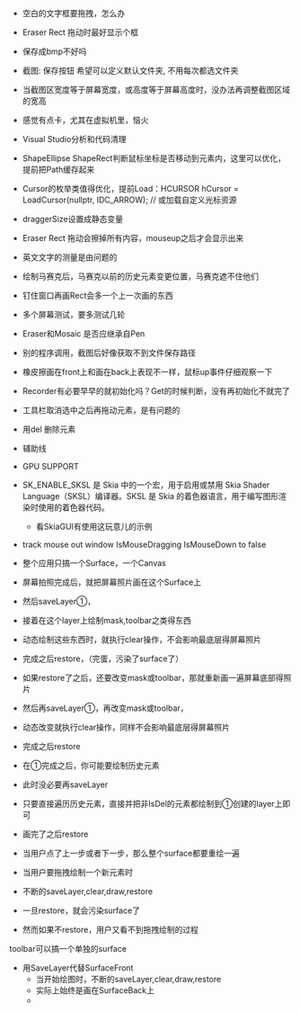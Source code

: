 - 空白的文字框要拖拽，怎么办
- Eraser Rect 拖动时最好显示个框
- 保存成bmp不好吗
  
 

- 截图: 保存按钮 希望可以定义默认文件夹, 不用每次都选文件夹
- 当截图区宽度等于屏幕宽度，或高度等于屏幕高度时，没办法再调整截图区域的宽高

- 感觉有点卡，尤其在虚拟机里，恼火
- Visual Studio分析和代码清理
- ShapeEllipse ShapeRect判断鼠标坐标是否移动到元素内，这里可以优化，提前把Path缓存起来
- Cursor的枚举类值得优化，提前Load：HCURSOR hCursor = LoadCursor(nullptr, IDC_ARROW); // 或加载自定义光标资源
- draggerSize设置成静态变量
- Eraser Rect 拖动会擦掉所有内容，mouseup之后才会显示出来
- 英文文字的测量是由问题的
- 绘制马赛克后，马赛克以前的历史元素变更位置，马赛克遮不住他们
- 钉住窗口再画Rect会多一个上一次画的东西
- 多个屏幕测试，要多测试几轮
- Eraser和Mosaic 是否应继承自Pen


- 别的程序调用，截图后好像获取不到文件保存路径
- 橡皮擦画在front上和画在back上表现不一样，鼠标up事件仔细观察一下
- Recorder有必要早早的就初始化吗？Get的时候判断，没有再初始化不就完了
- 工具栏取消选中之后再拖动元素，是有问题的
- 用del 删除元素
- 辅助线
- GPU SUPPORT


- SK_ENABLE_SKSL 是 Skia 中的一个宏，用于启用或禁用 Skia Shader Language（SKSL）编译器。SKSL 是 Skia 的着色器语言，用于编写图形渲染时使用的着色器代码。
  - 看SkiaGUI有使用这玩意儿的示例
 - track mouse out window IsMouseDragging IsMouseDown to false



- 整个应用只搞一个Surface，一个Canvas
- 屏幕拍照完成后，就把屏幕照片画在这个Surface上
- 然后saveLayer①，
- 接着在这个layer上绘制mask,toolbar之类得东西
- 动态绘制这些东西时，就执行clear操作，不会影响最底层得屏幕照片
- 完成之后restore，（完蛋，污染了surface了）
- 如果restore了之后，还要改变mask或toolbar，那就重新画一遍屏幕底部得照片
- 然后再saveLayer①，再改变mask或toolbar，
- 动态改变就执行clear操作，同样不会影响最底层得屏幕照片
- 完成之后restore

- 在①完成之后，你可能要绘制历史元素
- 此时没必要再saveLayer
- 只要直接遍历历史元素，直接并把非IsDel的元素都绘制到①创建的layer上即可
- 画完了之后restore
- 当用户点了上一步或者下一步，那么整个surface都要重绘一遍

- 当用户要拖拽绘制一个新元素时
- 不断的saveLayer,clear,draw,restore
- 一旦restore，就会污染surface了
- 然而如果不restore，用户又看不到拖拽绘制的过程



toolbar可以搞一个单独的surface

- 用SaveLayer代替SurfaceFront
  - 当开始绘图时，不断的saveLayer,clear,draw,restore
  - 实际上始终是画在SurfaceBack上
  - 